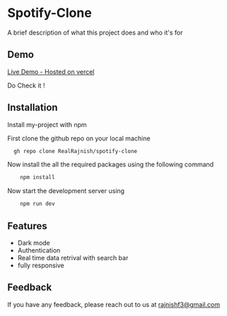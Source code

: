 # Spotify-Clone

A brief description of what this project does and who it's for

## Demo

[Live Demo - Hosted on vercel](http://spotify-clone-rj.vercel.app/)

Do Check it !

## Installation

Install my-project with npm

First clone the github repo on your local machine

```bash
  gh repo clone RealRajnish/spotify-clone
```

Now install the all the required packages using the following command

```bash
    npm install
```

Now start the development server using

```bash
    npm run dev
```

## Features

- Dark mode
- Authentication
- Real time data retrival with search bar
- fully responsive

## Feedback

If you have any feedback, please reach out to us at rajnishf3@gmail.com
